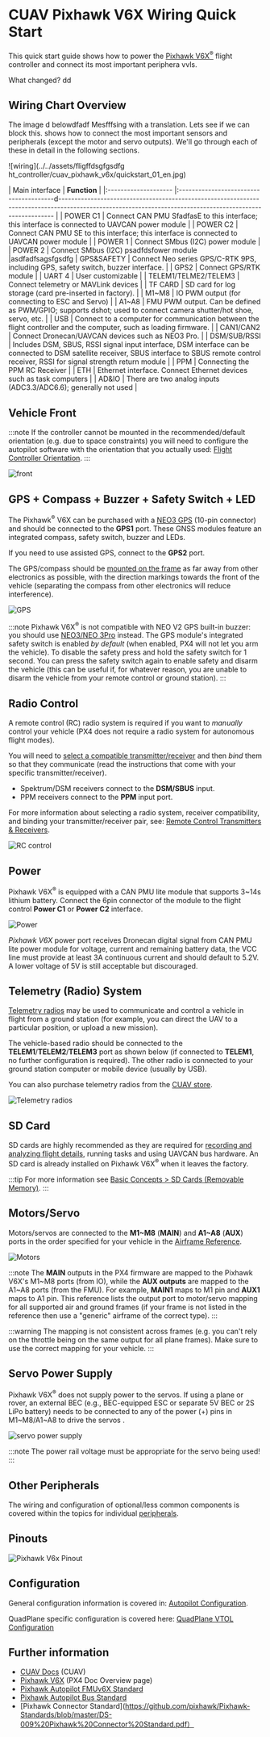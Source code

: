# CUAV Pixhawk V6X Wiring Quick Start

This quick start guide shows how to power the [Pixhawk V6X<sup>&reg;</sup>](../flight_controller/cuav_pixhawk_v6x.md) flight controller and connect its most important periphera vvls.

What changed?
dd
## Wiring Chart Overview 

The image d belowdfadf Mesfffsing with a translation. Lets see if we can block this. shows how to connect the most important sensors and peripherals (except the motor and servo outputs). We'll go through each of these in detail in the following sections.

![wiring](../../assets/fligffdsgfgsdfg ht_controller/cuav_pixhawk_v6x/quickstart_01_en.jpg)

| Main interface       | **Function**                                                                                                                                                                                      |
|:-------------------- |:---------------------------------------d---------------------------------------------------------------------------------------------------------------------------------------------------------- |
| POWER C1             | Connect CAN PMU SfadfasE to this interface; this interface is connected to UAVCAN power module                                                                                                          |
| POWER C2             | Connect CAN PMU SE to this interface; this interface is connected to UAVCAN power module                                                                                                          |
| POWER 1              | Connect SMbus (I2C) power module                                                                                                                                                                  |
| POWER 2              | Connect SMbus (I2C) psadfdsfower module                                                                                                                                                                  |asdfadfsagsfgsdfg
| GPS&SAFETY           | Connect Neo series GPS/C-RTK 9PS, including GPS, safety switch, buzzer interface.                                                                                                                 |
| GPS2                 | Connect GPS/RTK module                                                                                                                                                                            |
| UART 4               | User customizable                                                                                                                                                                                 |
| TELEM1/TELME2/TELEM3 | Connect telemetry or MAVLink devices                                                                                                                                                              |
| TF CARD              | SD card for log storage (card pre-inserted in factory).                                                                                                                                           |
| M1~M8                | IO PWM output (for connecting to ESC and Servo)                                                                                                                                                   |
| A1~A8                | FMU PWM output. Can be defined as PWM/GPIO; supports dshot; used to connect camera shutter/hot shoe, servo, etc.                                                                                  |
| USB                  | Connect to a computer for communication between the flight controller and the computer, such as loading firmware.                                                                                 |
| CAN1/CAN2            | Connect Dronecan/UAVCAN devices such as NEO3 Pro.                                                                                                                                                 |
| DSM/SUB/RSSI         | Includes DSM, SBUS, RSSI signal input interface, DSM interface can be connected to DSM satellite receiver, SBUS interface to SBUS remote control receiver, RSSI for signal strength return module |
| PPM                  | Connecting the PPM RC Receiver                                                                                                                                                                    |
| ETH                  | Ethernet interface. Connect Ethernet devices such as task computers                                                                                                                               |
| AD&IO                | There are two analog inputs (ADC3.3/ADC6.6); generally not used                                                                                                                                   |

## Vehicle Front

:::note
If the controller cannot be mounted in the recommended/default orientation (e.g. due to space constraints) you will need to configure the autopilot software with the orientation that you actually used: [Flight Controller Orientation](../config/flight_controller_orientation.md).
:::

![front](../../assets/flight_controller/cuav_pixhawk_v6x/quickstart_02.jpg)

## GPS + Compass + Buzzer + Safety Switch + LED

The Pixhawk<sup>&reg;</sup> V6X can be purchased with a [NEO3 GPS](https://store.cuav.net/shop/neo-3/) (10-pin connector) and should be connected to the **GPS1** port. These GNSS modules feature an integrated compass, safety switch, buzzer and LEDs.

If you need to use assisted GPS, connect to the **GPS2** port.

The GPS/compass should be [mounted on the frame](../assembly/mount_gps_compass.md) as far away from other electronics as possible, with the direction markings towards the front of the vehicle (separating the compass from other electronics will reduce interference).

![GPS](../../assets/flight_controller/cuav_pixhawk_v6x/quickstart_03.jpg)

:::note
Pixhawk V6X<sup>&reg;</sup> is not compatible with NEO V2 GPS built-in buzzer: you should use [NEO3/NEO 3Pro](https://store.cuav.net/shop/neo-3/) instead. The GPS module's integrated safety switch is enabled *by default* (when enabled, PX4 will not let you arm the vehicle). To disable the safety press and hold the safety switch for 1 second. You can press the safety switch again to enable safety and disarm the vehicle (this can be useful if, for whatever reason, you are unable to disarm the vehicle from your remote control or ground station).
:::

## Radio Control

A remote control (RC) radio system is required if you want to *manually* control your vehicle (PX4 does not require a radio system for autonomous flight modes).

You will need to [select a compatible transmitter/receiver](../getting_started/rc_transmitter_receiver.md) and then *bind* them so that they communicate (read the instructions that come with your specific transmitter/receiver).

- Spektrum/DSM receivers connect to the **DSM/SBUS** input.
- PPM  receivers connect to the **PPM** input port.

For more information about selecting a radio system, receiver compatibility, and binding your transmitter/receiver pair, see: [Remote Control Transmitters & Receivers](../getting_started/rc_transmitter_receiver.md).

![RC control](../../assets/flight_controller/cuav_pixhawk_v6x/quickstart_04.jpg)

## Power

Pixhawk V6X<sup>&reg;</sup> is equipped with a CAN PMU lite module that supports 3~14s lithium battery. Connect the 6pin connector of the module to the flight control **Power C1** or **Power C2** interface.

![Power](../../assets/flight_controller/cuav_pixhawk_v6x/quickstart_05.jpg)

*Pixhawk V6X* power port receives Dronecan digital signal from CAN PMU lite power module for voltage, current and remaining battery data, the VCC line must provide at least 3A continuous current and should default to 5.2V. A lower voltage of 5V is still acceptable but discouraged.

## Telemetry (Radio) System

[Telemetry radios](../telemetry/README.md) may be used to communicate and control a vehicle in flight from a ground station (for example, you can direct the UAV to a particular position, or upload a new mission).

The vehicle-based radio should be connected to the **TELEM1**/**TELEM2**/**TELEM3** port as shown below (if connected to **TELEM1**, no further configuration is required). The other radio is connected to your ground station computer or mobile device (usually by USB).

You can also purchase telemetry radios from the [CUAV store](https://store.cuav.net/uav-telemetry-module/).

![Telemetry radios](../../assets/flight_controller/cuav_pixhawk_v6x/quickstart_06.jpg)

## SD Card

SD cards are highly recommended as they are required for [recording and analyzing flight details](../getting_started/flight_reporting.md), running tasks and using UAVCAN bus hardware. An SD card is already installed on Pixhawk V6X<sup>&reg;</sup> when it leaves the factory.

:::tip
For more information see [Basic Concepts > SD Cards (Removable Memory)](../getting_started/px4_basic_concepts.md#sd-cards-removable-memory).
:::

## Motors/Servo

Motors/servos are connected to the **M1~M8** (**MAIN**) and **A1~A8** (**AUX**) ports in the order specified for your vehicle in the [Airframe Reference](../airframes/airframe_reference.md).

![Motors](../../assets/flight_controller/cuav_pixhawk_v6x/quickstart_07.jpg)

:::note
The **MAIN** outputs in the PX4 firmware are mapped to the Pixhawk V6X's M1~M8 ports (from IO), while the **AUX outputs** are mapped to the A1~A8 ports (from the FMU). For example, **MAIN1** maps to M1 pin and **AUX1** maps to A1 pin. This reference lists the output port to motor/servo mapping for all supported air and ground frames (if your frame is not listed in the reference then use a "generic" airframe of the correct type).
:::

:::warning
The mapping is not consistent across frames (e.g. you can't rely on the throttle being on the same output for all plane frames). Make sure to use the correct mapping for your vehicle.
:::

## Servo Power Supply

Pixhawk V6X<sup>&reg;</sup> does not supply power to the servos. If using a plane or rover, an external BEC (e.g., BEC-equipped ESC or separate 5V BEC or 2S LiPo battery) needs to be connected to any of the power (+) pins in M1~M8/A1~A8 to drive the servos .

![servo power supply](../../assets/flight_controller/cuav_pixhawk_v6x/quickstart_08.jpg)

:::note
The power rail voltage must be appropriate for the servo being used!
:::

## Other Peripherals

The wiring and configuration of optional/less common components is covered within the topics for individual [peripherals](../peripherals/README.md).

## Pinouts

![Pixhawk V6x Pinout](../../assets/flight_controller/cuav_pixhawk_v6x/pixhawk_v6x_pinouts.png)

## Configuration

General configuration information is covered in: [Autopilot Configuration](../config/README.md).

QuadPlane specific configuration is covered here: [QuadPlane VTOL Configuration](../config_vtol/vtol_quad_configuration.md)

## Further information

- [CUAV Docs](https://doc.cuav.net/) (CUAV)
- [Pixhawk V6X](../flight_controller/cuav_pixhawk_v6x.md) (PX4 Doc Overview page)
- [Pixhawk Autopilot FMUv6X Standard](https://github.com/pixhawk/Pixhawk-Standards/blob/master/DS-012%20Pixhawk%20Autopilot%20v6X%20Standard.pdf)
- [Pixhawk Autopilot Bus Standard](https://github.com/pixhawk/Pixhawk-Standards/blob/master/DS-010%20Pixhawk%20Autopilot%20Bus%20Standard.pdf)
- \[Pixhawk Connector Standard\](https://github.com/pixhawk/Pixhawk-Standards/blob/master/DS-009%20Pixhawk%20Connector%20Standard.pdf）

